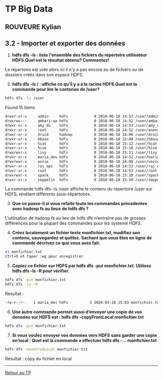 # TP Big Data
## ROUVEURE Kylian

## 3.2 - Importer et exporter des données

1. **hdfs dfs -ls : liste l'ensemble des fichiers du répertoire utilisateur HDFS.Quel est le résultat obtenu? Commentez!**

Le répertoire est vide alors ici il n'y a pas encore eu de fichiers ou de dossiers créés dans son espace HDFS.

2. **hdfs dfs -ls / : affiche ce qu’il y a à la racine HDFS.Quel est la commande pour lire le contenue de /user?**

```bash
hdfs dfs -ls /user
```

Found 15 items
```bash                                                                                             
drwxr-xr-x   - admin     hdfs            0 2018-06-18 14:52 /user/admin
drwxrwx---   - ambari-qa hdfs            0 2018-06-18 14:52 /user/ambari-qa     
drwxr-xr-x   - amy_ds    hdfs            0 2018-06-18 14:53 /user/amy_ds   
drwxr-xr-x   - root      hdfs            0 2018-06-18 14:52 /user/anonymous        
drwxr-xr-x   - druid     hadoop          0 2018-06-18 16:06 /user/druid    
drwxr-xr-x   - hbase     hdfs            0 2018-06-18 15:08 /user/hbase     
drwxr-xr-x   - hcat      hdfs            0 2018-06-18 15:12 /user/hcat           
drwxr-xr-x   - hive      hdfs            0 2018-06-18 15:18 /user/hive      
drwxrwxr-x   - livy      hdfs            0 2018-06-18 15:11 /user/livy          
drwxr-xr-x   - maria_dev hdfs            0 2018-06-18 14:52 /user/maria_dev             
drwxrwxr-x   - oozie     hdfs            0 2018-06-18 16:08 /user/oozie               
drwxr-xr-x   - raj_ops   hdfs            0 2018-06-18 14:53 /user/raj_ops             
drwxr-xr-x   - root      hdfs            0 2018-06-18 14:52 /user/root     
drwxrwxr-x   - spark     hdfs            0 2018-06-18 15:10 /user/spark            
drwxr-xr-x   - zeppelin  hdfs            0 2018-06-18 15:10 /user/zeppelin     
```

La commande hdfs dfs -ls /user affiche le contenu du répertoire /user sur HDFS, révélant différents sous-répertoires.

3. **Que ce passe-il si vous refaite toute les commandes précedentes avec hadoop fs au lieux de hdfs dfs ?**

L’utilisation de hadoop fs au lieu de hdfs dfs n’entraîne pas de grosses différences pour la plupart des commandes pour les systeme HDFS.

4. **Créez localement un fichier texte monfichier.txt, modifiez son contenu, sauvegardez et quittez. Sachant que vous êtes en ligne de commande décrivez ce que vous avez fait.**

```bash
vi monfichier.txt
Ctrl+O et taper :wq pour enregistrer
```

5. **Copiez ce fichier sur HDFS par hdfs dfs -put monfichier.txt. Utilisez hdfs dfs -ls -R pour vérifier.**

```bash
hdfs dfs -put monfichier.txt
hdfs dfs -ls -R
```

Resultat :
```bash
-rw-r--r--   1 maria_dev hdfs          5 2024-03-26 15:03 monfichier.txt
```

6. **Une autre commande permet aussi d’envoyer une copie de vos données sur HDFS est : hdfs dfs -copyFromLocal monfichier.txt**

```bash
hdfs dfs -put monfichier.txt
```

7. **Si vous voulez envoyer vos données vers HDFS sans garder une copie en local : Quel est la commande a effectuer hdfs dfs -... monfichier.txt**

```bash
hdfs dfs -moveFromLocal monfichier.txt
```

Résultat : copy du fichier en local

_______

<a href="resultats/question-5.3.md" >Retour au TP</a>
